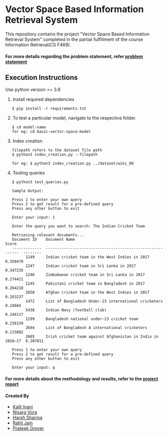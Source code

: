 # Vector Space Based Information Retrieval System

This repository contains the project "Vector Space Based Information Retrieval System" completed in the partial fulfillment of the course Information Retrieval(CS F469).

#### For more details regarding the problem statement, refer [problem statement](Problem-Statement.pdf)


## Execution Instructions

Use python version >= 3.6

1. Install required dependencies

```
   $ pip install -r requirements.txt
```

2. To test a particular model, navigate to the respective folder.
```
   $ cd model-name
   for eg: cd basic-vector-space-model 
```

3. Index creation
```
   filepath refers to the dataset file path
   $ python3 index_creation.py --filepath

   for eg: $ python3 index_creation.py ../dataset/wiki_00 
```

4. Testing queries
```
   $ python3 test_queries.py
```
``` 
   Sample Output:
    
   Press 1 to enter your own query 
   Press 2 to get result for a pre-defined query 
   Press any other button to exit

   Enter your input: 1

   Enter the query you want to search: The Indian Cricket Team

   Retrieving relevant documents...
   Document ID    Document Name                                                  Score
   -------------  ----------------------------------------------------------  --------
         1249     Indian cricket team in the West Indies in 2017              0.358479
         1247     Indian cricket team in Sri Lanka in 2017                    0.347235
         1246     Zimbabwean cricket team in Sri Lanka in 2017                0.274411
         1245     Pakistani cricket team in Bangladesh in 2017                0.264218
         2850     Afghan cricket team in the West Indies in 2017              0.263237
         1472     List of Bangladesh Under-23 international cricketers        0.24604
         5438     Indian Navy (football club)                                 0.244117
         1299     Bangladesh national under-23 cricket team                   0.236159
         2694     List of Bangladesh A international cricketers               0.215802
         2605     Irish cricket team against Afghanistan in India in 2016–17  0.207011

   Press 1 to enter your own query 
   Press 2 to get result for a pre-defined query 
   Press any other button to exit

   Enter your input: q

```
#### For more details about the methodology and results, refer to the [project report](Project-Report.pdf)

#### Created By
- [Kalit Inani](https://github.com/Kalit31)
- [Nisarg Vora](https://github.com/Nisarg2104)
- [Harsh Sharma](https://github.com/saepenumero)  
- [Rahil Jain](https://github.com/thunderbolt06)  
- [Prateek Grover](https://github.com/prateekgrover-in)  

